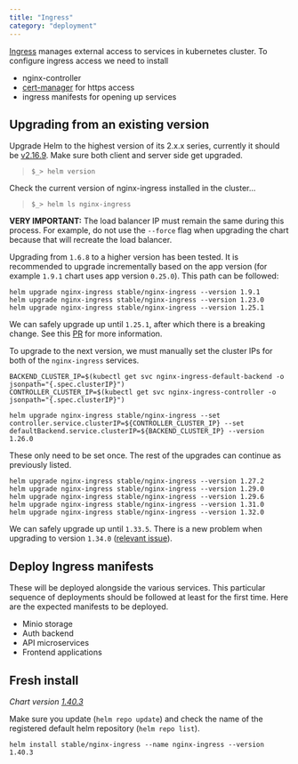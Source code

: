 ```yaml
---
title: "Ingress"
category: "deployment"
---
```


[Ingress](https://kubernetes.io/docs/concepts/services-networking/ingress/#what-is-ingress)
manages external access to services in kubernetes cluster. To configure ingress access we need to install

- nginx-controller
- [cert-manager](/certificate) for https access
- ingress manifests for opening up services

## Upgrading from an existing version

Upgrade Helm to the highest version of its 2.x.x series, currently it should be [v2.16.9](https://github.com/helm/helm/releases/tag/v2.16.9). Make sure both client and server side get upgraded.

> `$_> helm version`

Check the current version of nginx-ingress installed in the cluster...

> `$_> helm ls nginx-ingress`

**VERY IMPORTANT:** The load balancer IP must remain the same during this process. For example,
do not use the `--force` flag when upgrading the chart because that will recreate the load balancer.

Upgrading from `1.6.8` to a higher version has been tested. It is recommended to upgrade
incrementally based on the app version (for example `1.9.1` chart uses app version `0.25.0`).
This path can be followed:

```shell
helm upgrade nginx-ingress stable/nginx-ingress --version 1.9.1
helm upgrade nginx-ingress stable/nginx-ingress --version 1.23.0
helm upgrade nginx-ingress stable/nginx-ingress --version 1.25.1
```

We can safely upgrade up until `1.25.1`, after which there is a breaking change. See this
[PR](https://github.com/helm/charts/pull/13646) for more information.

To upgrade to the next version, we must manually set the cluster IPs for both of the
`nginx-ingress` services.

```shell
BACKEND_CLUSTER_IP=$(kubectl get svc nginx-ingress-default-backend -o jsonpath="{.spec.clusterIP}")
CONTROLLER_CLUSTER_IP=$(kubectl get svc nginx-ingress-controller -o jsonpath="{.spec.clusterIP}")

helm upgrade nginx-ingress stable/nginx-ingress --set controller.service.clusterIP=${CONTROLLER_CLUSTER_IP} --set defaultBackend.service.clusterIP=${BACKEND_CLUSTER_IP} --version 1.26.0
```

These only need to be set once. The rest of the upgrades can continue as previously listed.

```shell
helm upgrade nginx-ingress stable/nginx-ingress --version 1.27.2
helm upgrade nginx-ingress stable/nginx-ingress --version 1.29.0
helm upgrade nginx-ingress stable/nginx-ingress --version 1.29.6
helm upgrade nginx-ingress stable/nginx-ingress --version 1.31.0
helm upgrade nginx-ingress stable/nginx-ingress --version 1.32.0
```

We can safely upgrade up until `1.33.5`. There is a new problem when upgrading
to version `1.34.0` ([relevant issue](https://github.com/helm/charts/issues/21771)).

## Deploy Ingress manifests

These will be deployed alongside the various services. This particular sequence
of deployments should be followed at least for the first time. Here are the
expected manifests to be deployed.

- Minio storage
- Auth backend
- API microservices
- Frontend applications

## Fresh install

_Chart version [1.40.3](https://hub.helm.sh/charts/stable/nginx-ingress/1.40.3)_

Make sure you update (`helm repo update`) and check the name of
the registered default helm repository (`helm repo list`).

```shell
helm install stable/nginx-ingress --name nginx-ingress --version 1.40.3
```
